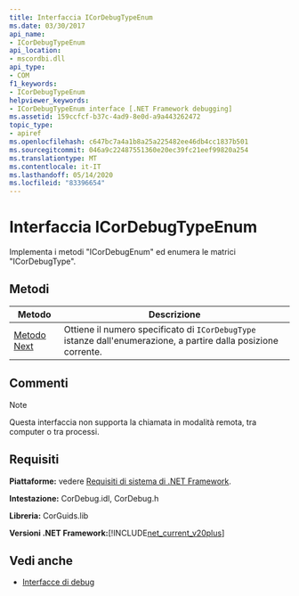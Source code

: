 ```yaml
---
title: Interfaccia ICorDebugTypeEnum
ms.date: 03/30/2017
api_name:
- ICorDebugTypeEnum
api_location:
- mscordbi.dll
api_type:
- COM
f1_keywords:
- ICorDebugTypeEnum
helpviewer_keywords:
- ICorDebugTypeEnum interface [.NET Framework debugging]
ms.assetid: 159ccfcf-b37c-4ad9-8e0d-a9a443262472
topic_type:
- apiref
ms.openlocfilehash: c647bc7a4a1b8a25a225482ee46db4cc1837b501
ms.sourcegitcommit: 046a9c22487551360e20ec39fc21eef99820a254
ms.translationtype: MT
ms.contentlocale: it-IT
ms.lasthandoff: 05/14/2020
ms.locfileid: "83396654"
---
```

# <a name="icordebugtypeenum-interface"></a>Interfaccia ICorDebugTypeEnum
Implementa i metodi "ICorDebugEnum" ed enumera le matrici "ICorDebugType".  
  
## <a name="methods"></a>Metodi  
  
|Metodo|Descrizione|  
|------------|-----------------|  
|[Metodo Next](icordebugtypeenum-next-method.md)|Ottiene il numero specificato di `ICorDebugType` istanze dall'enumerazione, a partire dalla posizione corrente.|  
  
## <a name="remarks"></a>Commenti  
  
> [!NOTE]
> Questa interfaccia non supporta la chiamata in modalità remota, tra computer o tra processi.  
  
## <a name="requirements"></a>Requisiti  
 **Piattaforme:** vedere [Requisiti di sistema di .NET Framework](../../get-started/system-requirements.md).  
  
 **Intestazione:** CorDebug.idl, CorDebug.h  
  
 **Libreria:** CorGuids.lib  
  
 **Versioni .NET Framework:**[!INCLUDE[net_current_v20plus](../../../../includes/net-current-v20plus-md.md)]  
  
## <a name="see-also"></a>Vedi anche

- [Interfacce di debug](debugging-interfaces.md)
